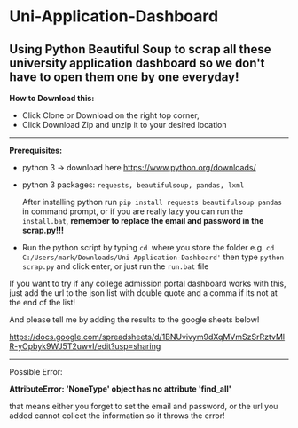 # Uni-Application-Dashboard

Using Python Beautiful Soup to scrap all these university application dashboard so we don't have to open them one by one everyday!
----------
**How to Download this:**

- Click Clone or Download on the right top corner,
- Click Download Zip and unzip it to your desired location
----------

**Prerequisites:**
- python 3 -> download here https://www.python.org/downloads/
- python 3 packages: `requests, beautifulsoup, pandas, lxml`

  After installing python run `pip install requests beautifulsoup pandas` in command prompt, or if you are really lazy you can run the `install.bat`, **remember to replace the email and password in the scrap.py!!!**

- Run the python script by typing `cd `where you store the folder e.g. `cd C:/Users/mark/Downloads/Uni-Application-Dashboard'` then type `python scrap.py` and click enter, or just run the `run.bat` file

If you want to try if any college admission portal dashboard works with this, just add the url to the json list with double quote and a comma if its not at the end of the list!

And please tell me by adding the results to the google sheets below! 

https://docs.google.com/spreadsheets/d/1BNUvivym9dXqMVmSzSrRztvMlR-yOpbyk9WJ5T2uwvI/edit?usp=sharing

----------
Possible Error:

**AttributeError: 'NoneType' object has no attribute 'find_all'**

that means either you forget to set the email and password, or the url you added cannot collect the information so it throws the error!
